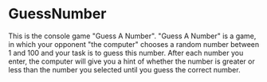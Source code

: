 # GuessNumber
This is the console game "Guess A Number". "Guess A Number" is a game, in which your opponent "the computer" chooses a random number between 1 and 100 and your task is to guess this number. After each number you enter, the computer will give you a hint of whether the number is greater or less than the number you selected until you guess the correct number.